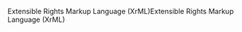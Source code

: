 <span data-ttu-id="d6241-101">Extensible Rights Markup Language (XrML)</span><span class="sxs-lookup"><span data-stu-id="d6241-101">Extensible Rights Markup Language (XrML)</span></span>